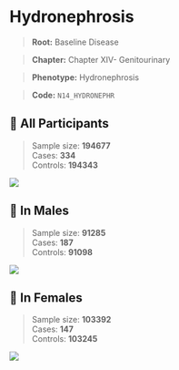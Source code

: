 # Hydronephrosis

> **Root:** Baseline Disease  

> **Chapter:** Chapter XIV- Genitourinary  

> **Phenotype:** Hydronephrosis  

> **Code:** `N14_HYDRONEPHR`

## 🧪 All Participants  
> Sample size: **194677**  
> Cases: **334**  
> Controls: **194343**
<img src="/Disease/Figures/ALL/Baseline/N14_HYDRONEPHR.png"/>
<CsvTable src="/public/Disease/Data/ALL/Baseline/LG_N14_HYDRONEPHR.csv" label="🔍 View full results" />

## 👨 In Males  
> Sample size: **91285**  
> Cases: **187**  
> Controls: **91098**
<img src="/Disease/Figures/Male/Baseline/N14_HYDRONEPHR.png"/>
<CsvTable src="/public/Disease/Data/Male/Baseline/LG_N14_HYDRONEPHR.csv" label="🔍 View full results" />

## 👩 In Females  
> Sample size: **103392**  
> Cases: **147**  
> Controls: **103245**
<img src="/Disease/Figures/Female/Baseline/N14_HYDRONEPHR.png"/>
<CsvTable src="/public/Disease/Data/Female/Baseline/LG_N14_HYDRONEPHR.csv" label="🔍 View full results" />
